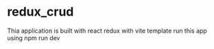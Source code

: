 # redux_crud
Thia application is built with react redux with vite template
run this app using npm run dev
